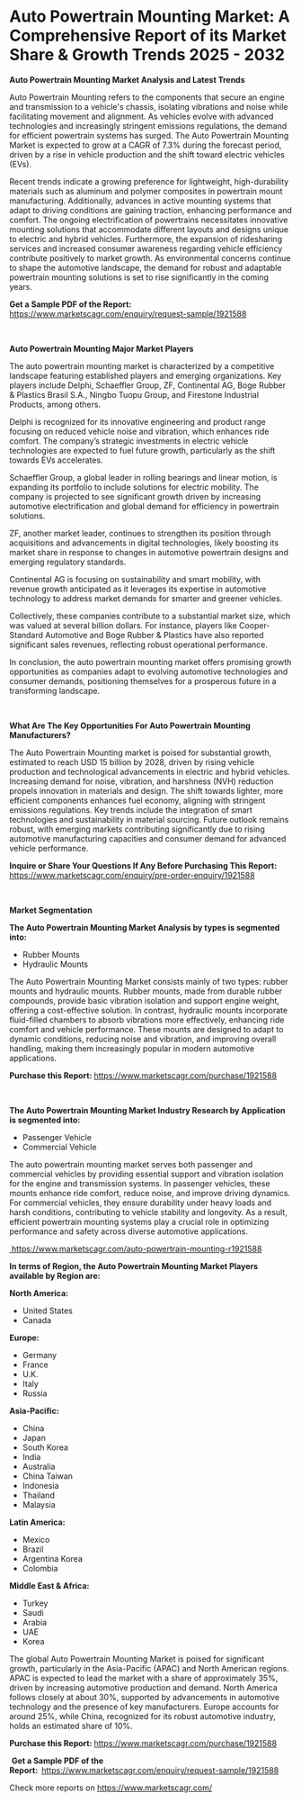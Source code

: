 <p><h1>Auto Powertrain Mounting Market: A Comprehensive Report of its Market Share & Growth Trends 2025 - 2032</h1></p><p><strong>Auto Powertrain Mounting Market Analysis and Latest Trends</strong></p>
<p><p>Auto Powertrain Mounting refers to the components that secure an engine and transmission to a vehicle's chassis, isolating vibrations and noise while facilitating movement and alignment. As vehicles evolve with advanced technologies and increasingly stringent emissions regulations, the demand for efficient powertrain systems has surged. The Auto Powertrain Mounting Market is expected to grow at a CAGR of 7.3% during the forecast period, driven by a rise in vehicle production and the shift toward electric vehicles (EVs). </p><p>Recent trends indicate a growing preference for lightweight, high-durability materials such as aluminum and polymer composites in powertrain mount manufacturing. Additionally, advances in active mounting systems that adapt to driving conditions are gaining traction, enhancing performance and comfort. The ongoing electrification of powertrains necessitates innovative mounting solutions that accommodate different layouts and designs unique to electric and hybrid vehicles. Furthermore, the expansion of ridesharing services and increased consumer awareness regarding vehicle efficiency contribute positively to market growth. As environmental concerns continue to shape the automotive landscape, the demand for robust and adaptable powertrain mounting solutions is set to rise significantly in the coming years.</p></p>
<p><strong>Get a Sample PDF of the Report:&nbsp;</strong> <a href="https://www.marketscagr.com/enquiry/request-sample/1921588?utm_campaign=2485&utm_medium=2&utm_source=Github&utm_content=ia&utm_term=31032025&utm_id=auto-powertrain-mounting">https://www.marketscagr.com/enquiry/request-sample/1921588</a></p>
<p>&nbsp;</p>
<p><strong>Auto Powertrain Mounting Major Market Players</strong></p>
<p><p>The auto powertrain mounting market is characterized by a competitive landscape featuring established players and emerging organizations. Key players include Delphi, Schaeffler Group, ZF, Continental AG, Boge Rubber & Plastics Brasil S.A., Ningbo Tuopu Group, and Firestone Industrial Products, among others. </p><p>Delphi is recognized for its innovative engineering and product range focusing on reduced vehicle noise and vibration, which enhances ride comfort. The company’s strategic investments in electric vehicle technologies are expected to fuel future growth, particularly as the shift towards EVs accelerates.</p><p>Schaeffler Group, a global leader in rolling bearings and linear motion, is expanding its portfolio to include solutions for electric mobility. The company is projected to see significant growth driven by increasing automotive electrification and global demand for efficiency in powertrain solutions.</p><p>ZF, another market leader, continues to strengthen its position through acquisitions and advancements in digital technologies, likely boosting its market share in response to changes in automotive powertrain designs and emerging regulatory standards.</p><p>Continental AG is focusing on sustainability and smart mobility, with revenue growth anticipated as it leverages its expertise in automotive technology to address market demands for smarter and greener vehicles.</p><p>Collectively, these companies contribute to a substantial market size, which was valued at several billion dollars. For instance, players like Cooper-Standard Automotive and Boge Rubber & Plastics have also reported significant sales revenues, reflecting robust operational performance.</p><p>In conclusion, the auto powertrain mounting market offers promising growth opportunities as companies adapt to evolving automotive technologies and consumer demands, positioning themselves for a prosperous future in a transforming landscape.</p></p>
<p>&nbsp;</p>
<p><strong>What Are The Key Opportunities For Auto Powertrain Mounting Manufacturers?</strong></p>
<p><p>The Auto Powertrain Mounting market is poised for substantial growth, estimated to reach USD 15 billion by 2028, driven by rising vehicle production and technological advancements in electric and hybrid vehicles. Increasing demand for noise, vibration, and harshness (NVH) reduction propels innovation in materials and design. The shift towards lighter, more efficient components enhances fuel economy, aligning with stringent emissions regulations. Key trends include the integration of smart technologies and sustainability in material sourcing. Future outlook remains robust, with emerging markets contributing significantly due to rising automotive manufacturing capacities and consumer demand for advanced vehicle performance.</p></p>
<p><strong>Inquire or Share Your Questions If Any Before Purchasing This Report:</strong> <a href="https://www.marketscagr.com/enquiry/pre-order-enquiry/1921588?utm_campaign=2485&utm_medium=2&utm_source=Github&utm_content=ia&utm_term=31032025&utm_id=auto-powertrain-mounting">https://www.marketscagr.com/enquiry/pre-order-enquiry/1921588</a></p>
<p>&nbsp;</p>
<p><strong>Market Segmentation</strong></p>
<p><strong>The Auto Powertrain Mounting Market Analysis by types is segmented into:</strong></p>
<p><ul><li>Rubber Mounts</li><li>Hydraulic Mounts</li></ul></p>
<p><p>The Auto Powertrain Mounting Market consists mainly of two types: rubber mounts and hydraulic mounts. Rubber mounts, made from durable rubber compounds, provide basic vibration isolation and support engine weight, offering a cost-effective solution. In contrast, hydraulic mounts incorporate fluid-filled chambers to absorb vibrations more effectively, enhancing ride comfort and vehicle performance. These mounts are designed to adapt to dynamic conditions, reducing noise and vibration, and improving overall handling, making them increasingly popular in modern automotive applications.</p></p>
<p><strong>Purchase this Report:&nbsp;</strong><a href="https://www.marketscagr.com/purchase/1921588?utm_campaign=2485&utm_medium=2&utm_source=Github&utm_content=ia&utm_term=31032025&utm_id=auto-powertrain-mounting">https://www.marketscagr.com/purchase/1921588</a></p>
<p>&nbsp;</p>
<p><strong>The Auto Powertrain Mounting Market Industry Research by Application is segmented into:</strong></p>
<p><ul><li>Passenger Vehicle</li><li>Commercial Vehicle</li></ul></p>
<p><p>The auto powertrain mounting market serves both passenger and commercial vehicles by providing essential support and vibration isolation for the engine and transmission systems. In passenger vehicles, these mounts enhance ride comfort, reduce noise, and improve driving dynamics. For commercial vehicles, they ensure durability under heavy loads and harsh conditions, contributing to vehicle stability and longevity. As a result, efficient powertrain mounting systems play a crucial role in optimizing performance and safety across diverse automotive applications.</p></p>
<p><a href="https://www.marketscagr.com/auto-powertrain-mounting-r1921588?utm_campaign=2485&utm_medium=2&utm_source=Github&utm_content=ia&utm_term=31032025&utm_id=auto-powertrain-mounting">&nbsp;https://www.marketscagr.com/auto-powertrain-mounting-r1921588</a></p>
<p><strong>In terms of Region, the Auto Powertrain Mounting Market Players available by Region are:</strong></p>
<p>
    <p> <strong> North America: </strong>
        <ul>
            <li>United States</li>
            <li>Canada</li>
        </ul>
        </p> 
    <p> <strong> Europe: </strong>
        <ul>
            <li>Germany</li>
            <li>France</li>
            <li>U.K.</li>
            <li>Italy</li>
            <li>Russia</li>
        </ul>
        </p> 
    <p> <strong> Asia-Pacific: </strong>
        <ul>
            <li>China</li>
            <li>Japan</li>
            <li>South Korea</li>
            <li>India</li>
            <li>Australia</li>
            <li>China Taiwan</li>
            <li>Indonesia</li>
            <li>Thailand</li>
            <li>Malaysia</li>
        </ul>
        </p> 
    <p> <strong> Latin America: </strong>
        <ul>
            <li>Mexico</li>
            <li>Brazil</li>
            <li>Argentina Korea</li>
            <li>Colombia</li>
        </ul>
        </p> 
    <p> <strong> Middle East & Africa: </strong>
        <ul>
            <li>Turkey</li>
            <li>Saudi</li>
            <li>Arabia</li>
            <li>UAE</li>
            <li>Korea</li>
        </ul>
    </p>
    </p>
<p><p>The global Auto Powertrain Mounting Market is poised for significant growth, particularly in the Asia-Pacific (APAC) and North American regions. APAC is expected to lead the market with a share of approximately 35%, driven by increasing automotive production and demand. North America follows closely at about 30%, supported by advancements in automotive technology and the presence of key manufacturers. Europe accounts for around 25%, while China, recognized for its robust automotive industry, holds an estimated share of 10%.</p></p>
<p><strong>Purchase this Report: </strong><a href="https://www.marketscagr.com/purchase/1921588?utm_campaign=2485&utm_medium=2&utm_source=Github&utm_content=ia&utm_term=31032025&utm_id=auto-powertrain-mounting">https://www.marketscagr.com/purchase/1921588</a></p>
<p>&nbsp;<strong>Get a Sample PDF of the Report:&nbsp;&nbsp;</strong><a href="https://www.marketscagr.com/enquiry/request-sample/1921588?utm_campaign=2485&utm_medium=2&utm_source=Github&utm_content=ia&utm_term=31032025&utm_id=auto-powertrain-mounting">https://www.marketscagr.com/enquiry/request-sample/1921588</a></p>
<p><strong></strong></p>
<p>Check more reports on <a href="https://www.marketscagr.com/?utm_campaign=2485&utm_medium=2&utm_source=Github&utm_content=ia&utm_term=31032025&utm_id=auto-powertrain-mounting">https://www.marketscagr.com/</a></p>